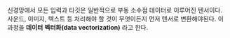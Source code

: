 신경망에서 모든 입력과 타깃은 일반적으로 부동 소수점 데이터로 이루어진 텐서이다.
사운드, 이미지, 텍스트 등 처리해야 할 것이 무엇이든지 먼저 텐서로 변환해야된다. 이 과정을 __데이터 벡터화(data vectorization)__ 라고 한다.